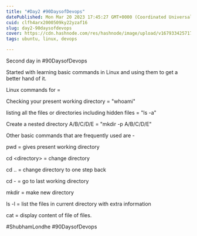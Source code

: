 ```yaml
---
title: "#Day2 #90DaysofDevops"
datePublished: Mon Mar 20 2023 17:45:27 GMT+0000 (Coordinated Universal Time)
cuid: clfh4arx2000509ky22yzaf16
slug: day2-90daysofdevops
cover: https://cdn.hashnode.com/res/hashnode/image/upload/v1679334257179/51c31147-9be3-4615-92a7-69648c849f52.png
tags: ubuntu, linux, devops

---
```


Second day in #90DaysofDevops

Started with learning basic commands in Linux and using them to get a better hand of it.

Linux commands for =

Checking your present working directory = "whoami"

listing all the files or directories including hidden files = "ls -a"

Create a nested directory A/B/C/D/E = "mkdir -p A/B/C/D/E"

Other basic commands that are frequently used are -

pwd = gives present working directory

cd &lt;directory&gt; = change directory

cd .. = change directory to one step back

cd - = go to last working directory

mkdir = make new directory

ls -l = list the files in current directory with extra information

cat = display content of file of files.

#ShubhamLondhe #90DaysofDevops
